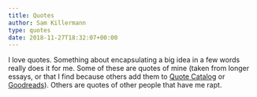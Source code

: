 ```yaml
---
title: Quotes
author: Sam Killermann
type: quotes
date: 2018-11-27T18:32:07+00:00
---
```


I love quotes. Something about encapsulating a big idea in a few words really does it for me. Some of these are quotes of mine (taken from longer essays, or that I find because others add them to [Quote Catalog](https://quotecatalog.com/communicator/sam-killermann/) or [Goodreads](https://www.goodreads.com/author/quotes/7285318.Sam_Killermann)). Others are quotes of other people that have me rapt.
